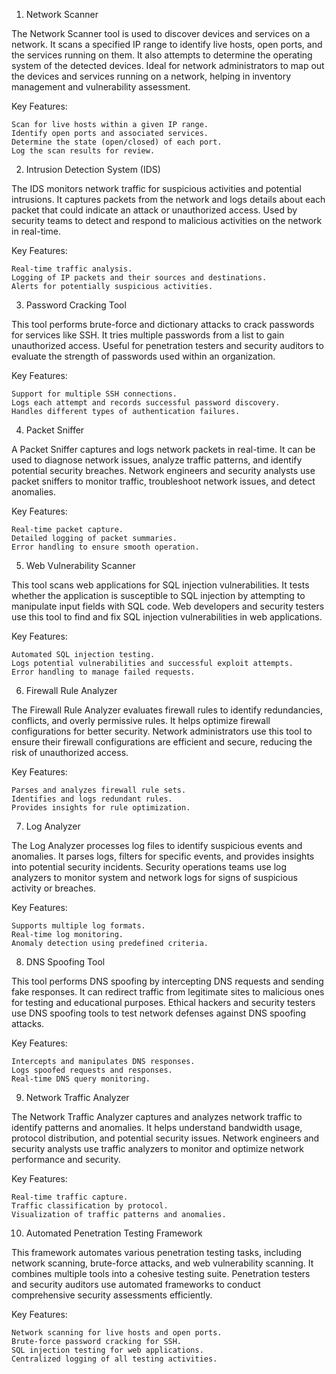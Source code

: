 1. Network Scanner

The Network Scanner tool is used to discover devices and services on a network. It scans a specified IP range to identify live hosts, open ports, and the services running on them. It also attempts to determine the operating system of the detected devices.
Ideal for network administrators to map out the devices and services running on a network, helping in inventory management and vulnerability assessment.

Key Features:

    Scan for live hosts within a given IP range.
    Identify open ports and associated services.
    Determine the state (open/closed) of each port.
    Log the scan results for review.


2. Intrusion Detection System (IDS)

The IDS monitors network traffic for suspicious activities and potential intrusions. It captures packets from the network and logs details about each packet that could indicate an attack or unauthorized access.
Used by security teams to detect and respond to malicious activities on the network in real-time.

Key Features:

    Real-time traffic analysis.
    Logging of IP packets and their sources and destinations.
    Alerts for potentially suspicious activities.


3. Password Cracking Tool

This tool performs brute-force and dictionary attacks to crack passwords for services like SSH. It tries multiple passwords from a list to gain unauthorized access.
Useful for penetration testers and security auditors to evaluate the strength of passwords used within an organization.

Key Features:

    Support for multiple SSH connections.
    Logs each attempt and records successful password discovery.
    Handles different types of authentication failures.


4. Packet Sniffer

A Packet Sniffer captures and logs network packets in real-time. It can be used to diagnose network issues, analyze traffic patterns, and identify potential security breaches.
Network engineers and security analysts use packet sniffers to monitor traffic, troubleshoot network issues, and detect anomalies.

Key Features:

    Real-time packet capture.
    Detailed logging of packet summaries.
    Error handling to ensure smooth operation.


5. Web Vulnerability Scanner

This tool scans web applications for SQL injection vulnerabilities. It tests whether the application is susceptible to SQL injection by attempting to manipulate input fields with SQL code.
Web developers and security testers use this tool to find and fix SQL injection vulnerabilities in web applications.

Key Features:

    Automated SQL injection testing.
    Logs potential vulnerabilities and successful exploit attempts.
    Error handling to manage failed requests.
    

6. Firewall Rule Analyzer

The Firewall Rule Analyzer evaluates firewall rules to identify redundancies, conflicts, and overly permissive rules. It helps optimize firewall configurations for better security.
Network administrators use this tool to ensure their firewall configurations are efficient and secure, reducing the risk of unauthorized access.

Key Features:

    Parses and analyzes firewall rule sets.
    Identifies and logs redundant rules.
    Provides insights for rule optimization.


7. Log Analyzer

The Log Analyzer processes log files to identify suspicious events and anomalies. It parses logs, filters for specific events, and provides insights into potential security incidents.
Security operations teams use log analyzers to monitor system and network logs for signs of suspicious activity or breaches.

Key Features:

    Supports multiple log formats.
    Real-time log monitoring.
    Anomaly detection using predefined criteria.


8. DNS Spoofing Tool

This tool performs DNS spoofing by intercepting DNS requests and sending fake responses. It can redirect traffic from legitimate sites to malicious ones for testing and educational purposes.
Ethical hackers and security testers use DNS spoofing tools to test network defenses against DNS spoofing attacks.

Key Features:

    Intercepts and manipulates DNS responses.
    Logs spoofed requests and responses.
    Real-time DNS query monitoring.


9. Network Traffic Analyzer

The Network Traffic Analyzer captures and analyzes network traffic to identify patterns and anomalies. It helps understand bandwidth usage, protocol distribution, and potential security issues.
Network engineers and security analysts use traffic analyzers to monitor and optimize network performance and security.

Key Features:

    Real-time traffic capture.
    Traffic classification by protocol.
    Visualization of traffic patterns and anomalies.


10. Automated Penetration Testing Framework

This framework automates various penetration testing tasks, including network scanning, brute-force attacks, and web vulnerability scanning. It combines multiple tools into a cohesive testing suite.
Penetration testers and security auditors use automated frameworks to conduct comprehensive security assessments efficiently.

Key Features:

    Network scanning for live hosts and open ports.
    Brute-force password cracking for SSH.
    SQL injection testing for web applications.
    Centralized logging of all testing activities.
